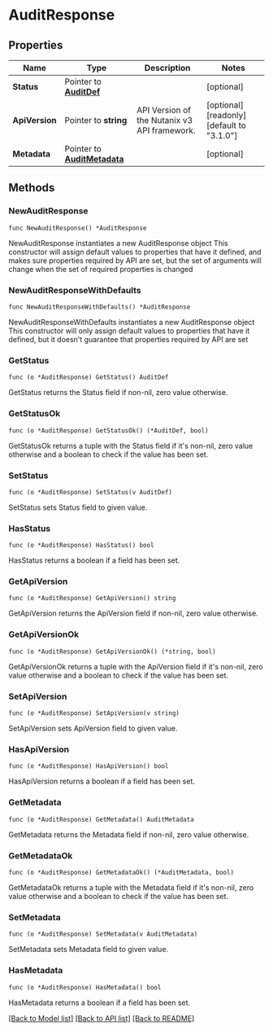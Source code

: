 # AuditResponse

## Properties

Name | Type | Description | Notes
------------ | ------------- | ------------- | -------------
**Status** | Pointer to [**AuditDef**](AuditDef.md) |  | [optional] 
**ApiVersion** | Pointer to **string** | API Version of the Nutanix v3 API framework. | [optional] [readonly] [default to "3.1.0"]
**Metadata** | Pointer to [**AuditMetadata**](AuditMetadata.md) |  | [optional] 

## Methods

### NewAuditResponse

`func NewAuditResponse() *AuditResponse`

NewAuditResponse instantiates a new AuditResponse object
This constructor will assign default values to properties that have it defined,
and makes sure properties required by API are set, but the set of arguments
will change when the set of required properties is changed

### NewAuditResponseWithDefaults

`func NewAuditResponseWithDefaults() *AuditResponse`

NewAuditResponseWithDefaults instantiates a new AuditResponse object
This constructor will only assign default values to properties that have it defined,
but it doesn't guarantee that properties required by API are set

### GetStatus

`func (o *AuditResponse) GetStatus() AuditDef`

GetStatus returns the Status field if non-nil, zero value otherwise.

### GetStatusOk

`func (o *AuditResponse) GetStatusOk() (*AuditDef, bool)`

GetStatusOk returns a tuple with the Status field if it's non-nil, zero value otherwise
and a boolean to check if the value has been set.

### SetStatus

`func (o *AuditResponse) SetStatus(v AuditDef)`

SetStatus sets Status field to given value.

### HasStatus

`func (o *AuditResponse) HasStatus() bool`

HasStatus returns a boolean if a field has been set.

### GetApiVersion

`func (o *AuditResponse) GetApiVersion() string`

GetApiVersion returns the ApiVersion field if non-nil, zero value otherwise.

### GetApiVersionOk

`func (o *AuditResponse) GetApiVersionOk() (*string, bool)`

GetApiVersionOk returns a tuple with the ApiVersion field if it's non-nil, zero value otherwise
and a boolean to check if the value has been set.

### SetApiVersion

`func (o *AuditResponse) SetApiVersion(v string)`

SetApiVersion sets ApiVersion field to given value.

### HasApiVersion

`func (o *AuditResponse) HasApiVersion() bool`

HasApiVersion returns a boolean if a field has been set.

### GetMetadata

`func (o *AuditResponse) GetMetadata() AuditMetadata`

GetMetadata returns the Metadata field if non-nil, zero value otherwise.

### GetMetadataOk

`func (o *AuditResponse) GetMetadataOk() (*AuditMetadata, bool)`

GetMetadataOk returns a tuple with the Metadata field if it's non-nil, zero value otherwise
and a boolean to check if the value has been set.

### SetMetadata

`func (o *AuditResponse) SetMetadata(v AuditMetadata)`

SetMetadata sets Metadata field to given value.

### HasMetadata

`func (o *AuditResponse) HasMetadata() bool`

HasMetadata returns a boolean if a field has been set.


[[Back to Model list]](../README.md#documentation-for-models) [[Back to API list]](../README.md#documentation-for-api-endpoints) [[Back to README]](../README.md)



